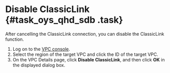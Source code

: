 # Disable ClassicLink {#task_oys_qhd_sdb .task}

After cancelling the ClassicLink connection, you can disable the ClassicLink function.

1.   Log on to the [VPC console](https://partners-intl.console.aliyun.com/#/vpc). 
2.   Select the region of the target VPC and click the ID of the target VPC. 
3.   On the VPC Details page, click **Disable ClassicLink**, and then click **OK** in the displayed dialog box. 

